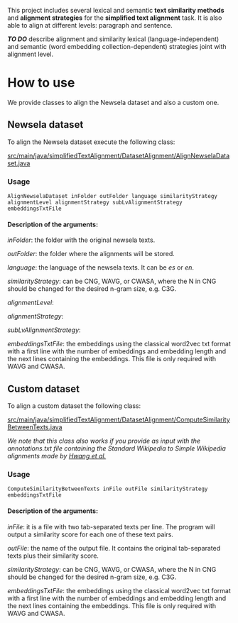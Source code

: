 This project includes several lexical and semantic  **text similarity methods** and **alignment strategies** for the **simplified text alignment** task. It is also able to align at different levels: paragraph and sentence. 

**_TO DO_** describe alignment and similarity lexical (language-independent) and semantic (word embedding collection-dependent) strategies joint with alignment level. 

# How to use

We provide classes to align the Newsela dataset and also a custom one.

## Newsela dataset

To align the Newsela dataset execute the following class:

[src/main/java/simplifiedTextAlignment/DatasetAlignment/AlignNewselaDataset.java](src/main/java/simplifiedTextAlignment/DatasetAlignment/AlignNewselaDataset.java)

### Usage

```
AlignNewselaDataset inFolder outFolder language similarityStrategy alignmentLevel alignmentStrategy subLvAlignmentStrategy embeddingsTxtFile

```

#### Description of the arguments:

*inFolder*: the folder with the original newsela texts.

*outFolder*: the folder where the alignments will be stored.

*language*: the language of the newsela texts. It can be *es* or *en*.

*similarityStrategy*: can be CNG, WAVG, or CWASA, where the N in CNG should be changed for the desired n-gram size, e.g. C3G.

*alignmentLevel*:

*alignmentStrategy*:

*subLvAlignmentStrategy*:

*embeddingsTxtFile*: the embeddings using the classical word2vec txt format with a first line with the number of embeddings and embedding length and the next lines containing the embeddings. This file is only required with WAVG and CWASA.

## Custom dataset

To align a custom dataset the following class:

[src/main/java/simplifiedTextAlignment/DatasetAlignment/ComputeSimilarityBetweenTexts.java](src/main/java/simplifiedTextAlignment/DatasetAlignment/ComputeSimilarityBetweenTexts.java)

*We note that this class also works if you provide as input with the annotations.txt file containing the Standard Wikipedia to Simple Wikipedia alignments made by [Hwang et al.](http://ssli.ee.washington.edu/tial/projects/simplification/)*

### Usage

```
ComputeSimilarityBetweenTexts inFile outFile similarityStrategy embeddingsTxtFile

```

#### Description of the arguments:

*inFile*: it is a file with two tab-separated texts per line. The program will output a similarity score for each one of these text pairs.

*outFile*: the name of the output file. It contains the original tab-separated texts plus their similarity score.

*similarityStrategy*: can be CNG, WAVG, or CWASA, where the N in CNG should be changed for the desired n-gram size, e.g. C3G.	

*embeddingsTxtFile*: the embeddings using the classical word2vec txt format with a first line with the number of embeddings and embedding length and the next lines containing the embeddings. This file is only required with WAVG and CWASA.


